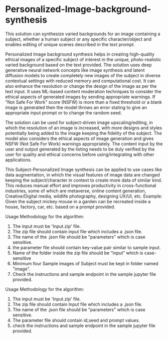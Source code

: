 # Personalized-Image-background-synthesis
This solution can synthesize varied backgrounds for an image containing a subject, whether a human subject or any specific character/object and enables editing of unique scenes described in the text prompt. 

Personalized Image background synthesis helps in creating high-quality ethical images of a specific subject of interest in the unique, photo-realistic varied background based on the text provided.  The solution uses deep generative neural network concepts like image synthesis and latent diffusion models to create completely new images of the subject in diverse contextual settings with reduced memory and computational cost. It can also enhance the resolution or change the design of the image as per the text input. It uses ML-based content moderation techniques to consider the ethical aspects of generated images by sending appropriate warnings. If "Not Safe For Work" score (NSFW) is more than a fixed threshold or a blank image is generated then the model throws an error stating to give an appropriate input prompt or to change the random seed.

The solution can be used for subject-driven image upscaling/editing, in which the resolution of an image is increased, with more designs and styles potentially being added to the image keeping the fidelity of the subject.  The model also considers the ethical aspects of image generation and gives NSFW (Not Safe For Work) warnings appropriately. The content input by the user and output generated by the listing needs to be duly verified by the user for quality and ethical concerns before using/integrating with other applications.

This Subject-Personalized Image synthesis can be applied to use cases like data augmentation, in which the visual features of image data are changed keeping the subject/character in context to create more data of similar kind. This reduces manual effort and improves productivity in cross-functional industries, some of which are metaverse, online content generation, Creative/Digital media, wildlife photography, designing UX/UI, etc. Example: Given the subject mickey mouse in a garden can be recreated inside a house, factory, car, etc. based on a prompt provided. 

Usage Methodology for the algorithm: 
1) The input must be 'Input.zip' file. 
2) The zip file should contain input file which includes a .json file. 
3) The name of the .json file should be "parameters" which is case sensitive.
4) the parameter file should contain key-value pair similar to sample input.
5) Name of the folder inside the zip file should be “input” which is case-sensitive
6) Minimum four Sample images of Subject must be kept in folder named "image".
7) Check the instructions and sample endpoint in the sample jupyter file provided.


Usage Methodology for the algorithm: 
1) The input must be 'Input.zip' file. 
2) The zip file should contain Input file which includes a .json file. 
3) The name of the .json file should be "parameters" which is case sensitive.
4) The parameter file should contain id,seed and prompt values.
5) check the instructions and sample endpoint in the sample jupyter file provided.

